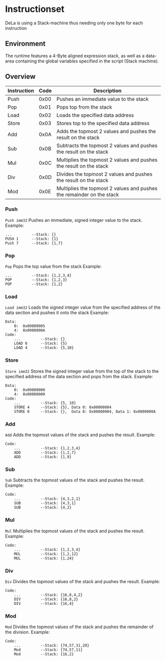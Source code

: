 # Instructionset
DeLa is using a Stack-machine thus needing only one byte for each instruction

## Environment
The runtime features a 4-Byte aligned expression stack, as well as a data-area containing the global variables specified in the script (Stack machine).

## Overview
| Instruction | Code | Description |
|---        |---   |---            |
| Push      | 0x00 | Pushes an immediate value to the stack |
| Pop       | 0x01 | Pops top from the stack |
| Load      | 0x02 | Loads the specified data address |
| Store     | 0x03 | Stores top to the specified data address |
| Add       | 0x0A | Adds the topmost 2 values and pushes the result on the stack |
| Sub       | 0x0B | Subtracts the topmost 2 values and pushes the result on the stack |
| Mul       | 0x0C | Multiplies the topmost 2 values and pushes the result on the stack |
| Div       | 0x0D | Divides the topmost 2 values and pushes the result on the stack |
| Mod       | 0x0E | Multiplies the topmost 2 values and pushes the remainder on the stack |


### Push
```Push imm32```
Pushes an immediate, signed integer value to the stack.
Example:

    ...         --Stack: {}
    PUSH 1      --Stack: {1}
    Push 7      --Stack: {1,7}

### Pop
```Pop```
Pops the top value from the stack
Example:

    ...         --Stack: {1,2,3,4}
    POP         --Stack: {1,2,3}
    POP         --Stack: {1,2}

### Load
```Load imm32```
Loads the signed integer value from the specified address of the data section and pushes it onto the stack
Example:

    Data: 
        0:  0x00000005
        4:  0x0000000A
    Code:
        ...         --Stack: {}
        LOAD 0      --Stack: {5}
        LOAD 4      --Stack: {5,10}

### Store
```Store imm32```
Stores the signed integer value from the top of the stack to the specified address of the data section and pops from the stack.
Example:

    Data: 
        0:  0x00000000
        4:  0x00000000
    Code:
        ...         --Stack: {5, 10}
        STORE 4     --Stack: {5}, Data 0: 0x00000004
        STORE 0     --Stack: {},  Data 0: 0x00000004, Data 1: 0x0000000A

### Add
```Add```
Adds the topmost values of the stack and pushes the result.
Example:

    Code:
        ...         --Stack: {1,2,3,4}
        ADD         --Stack: {1,2,7}
        ADD         --Stack: {1,9}

### Sub
```Sub```
Subtracts the topmost values of the stack and pushes the result.
Example:

    Code:
        ...         --Stack: {4,3,2,1}
        SUB         --Stack: {4,3,1}
        SUB         --Stack: {4,2}

### Mul
```Mul```
Multiplies the topmost values of the stack and pushes the result.
Example:

    Code:
        ...         --Stack: {1,2,3,4}
        MUL         --Stack: {1,2,12}
        MUL         --Stack: {1,24}

### Div
```Div```
Divides the topmost values of the stack and pushes the result.
Example:

    Code:
        ...         --Stack: {16,8,4,2}
        DIV         --Stack: {16,8,2}
        DIV         --Stack: {16,4}

### Mod
```Mod```
Divides the topmost values of the stack and pushes the remainder of the division.
Example:

    Code:
        ...         --Stack: {74,57,31,20}
        Mod         --Stack: {74,57,11}
        Mod         --Stack: {16,2}
